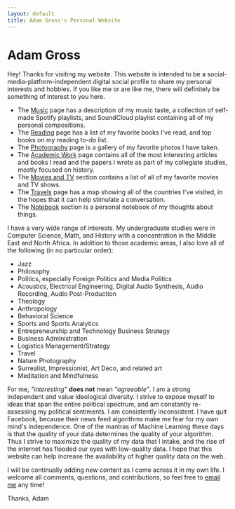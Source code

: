 ```yaml
---
layout: default
title: Adam Gross's Personal Website
---
```

<meta property="og:image" content="https://lh3.googleusercontent.com/4ACILfckSFi_5ySFzSckV49SWuCc3dAY_kifsvBg0OMOeSvkD8xnduRBrovoPafLaNJHFA-YlvfJtbA0G4gQUIj4iYXctSqH_yN41BA2c-cUrLsBeyWs_ZYTJrx0ZvjLki403X7ZgSo=w2400" />

# Adam Gross
Hey! Thanks for visiting my website. This website is intended to be a social-media-platform-independent digital social profile to share my personal interests and hobbies. If you like me or are like me, there will definitely be something of interest to you here.

* The [Music](/music) page has a description of my music taste, a collection of self-made Spotify playlists, and SoundCloud playlist containing all of my personal compositions.
* The [Reading](/reading) page has a list of my favorite books I've read, and top books on my reading to-do list.
* The [Photography](/photography) page is a gallery of my favorite photos I have taken.
* The [Academic Work](/academic_work) page contains all of the most interesting articles and books I read and the papers I wrote as part of my collegiate studies, mostly focused on history.
* The [Movies and TV](/movies_tv) section contains a list of all of my favorite movies and TV shows.
* The [Travels](/travels) page has a map showing all of the countries I've visited, in the hopes that it can help stimulate a conversation.
* The [Notebook](/notebook) section is a personal notebook of my thoughts about things. 

I have a very wide range of interests. My undergraduate studies were in Computer Science, Math, and History with a concentration in the Middle East and North Africa. In addition to those academic areas, I also love all of the following (in no particular order):

* Jazz
* Philosophy
* Politics, especially Foreign Politics and Media Politics
* Acoustics, Electrical Engineering, Digital Audio Synthesis, Audio Recording, Audio Post-Production
* Theology
* Anthropology
* Behavioral Science
* Sports and Sports Analytics
* Entrepreneurship and  Technology Business Strategy
* Business Administration
* Logistics Management/Strategy
* Travel
* Nature Photography
* Surrealist, Impressionist, Art Deco, and related art
* Meditation and Mindfulness

For me, *"interesting"* **does not** mean *"agreeable"*. I am a strong independent and value ideological diversity. I strive to expose myself to ideas that span the entire political spectrum, and am constantly re-assessing my political sentiments. I am consistently inconsistent. I have quit Facebook, because their news feed algorithms make me fear for my own mind's independence. One of the mantras of Machine Learning these days is that the quality of your data determines the quality of your algorithm. Thus I strive to maximize the quality of my data that I intake, and the rise of the internet has flooded our eyes with low-quality data. I hope that this website can help increase the availability of higher quality data on the web.

I will be continually adding new content as I come across it in my own life. I welcome all comments, questions, and contributions, so feel free to [email me](mailto:adam.gross.email@gmail.com) any time!

Thanks, Adam
